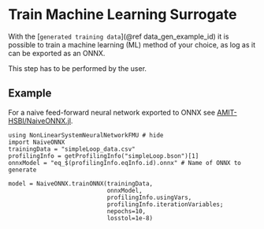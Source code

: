 # Train Machine Learning Surrogate

With the [`generated training data`](@ref data_gen_example_id) it is possible to train a
machine learning (ML) method of your choice, as log as it can be exported as an ONNX.

This step has to be performed by the user.

## Example

For a naive feed-forward neural network exported to ONNX see
[AMIT-HSBI/NaiveONNX.jl](https://github.com/AMIT-HSBI/NaiveONNX.jl).

```@example trainexample
using NonLinearSystemNeuralNetworkFMU # hide
import NaiveONNX
trainingData = "simpleLoop_data.csv"
profilingInfo = getProfilingInfo("simpleLoop.bson")[1]
onnxModel = "eq_$(profilingInfo.eqInfo.id).onnx" # Name of ONNX to generate

model = NaiveONNX.trainONNX(trainingData,
                            onnxModel,
                            profilingInfo.usingVars,
                            profilingInfo.iterationVariables;
                            nepochs=10,
                            losstol=1e-8)
```
